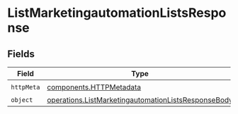 # ListMarketingautomationListsResponse


## Fields

| Field                                                                                                                      | Type                                                                                                                       | Required                                                                                                                   | Description                                                                                                                |
| -------------------------------------------------------------------------------------------------------------------------- | -------------------------------------------------------------------------------------------------------------------------- | -------------------------------------------------------------------------------------------------------------------------- | -------------------------------------------------------------------------------------------------------------------------- |
| `httpMeta`                                                                                                                 | [components.HTTPMetadata](../../models/components/httpmetadata.md)                                                         | :heavy_check_mark:                                                                                                         | N/A                                                                                                                        |
| `object`                                                                                                                   | [operations.ListMarketingautomationListsResponseBody](../../models/operations/listmarketingautomationlistsresponsebody.md) | :heavy_minus_sign:                                                                                                         | N/A                                                                                                                        |